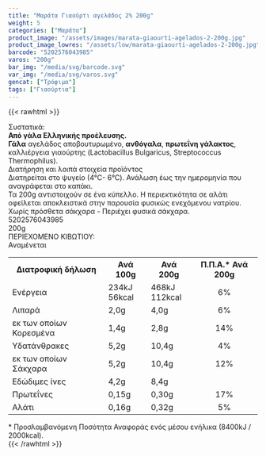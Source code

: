 ```yaml
---
title: "Μαράτα Γιαούρτι αγελάδος 2% 200g"
weight: 5
categories: ["Μαράτα"]
product_image: "/assets/images/marata-giaourti-agelados-2-200g.jpg"
product_image_lowres: "/assets/low/marata-giaourti-agelados-2-200g.jpg"
barcode: "5202576043985"
varos: "200g"
bar_img: "/media/svg/barcode.svg"
var_img: "/media/svg/varos.svg"
gencat: ["Τρόφιμα"]
tags: ["Γιαούρτια"]
---
```

{{< rawhtml >}}

<div class="sload277"><div class="product"><div id="sistatika">Συστατικά:</div><div class="alltext"><b>Από γάλα Ελληνικής προέλευσης.</b><br><b>Γάλα</b> αγελάδος αποβουτυρωμένο, <b>ανθόγαλα</b>, <b>πρωτεΐνη γάλακτος</b>, καλλιέργεια γιαούρτης (Lactobacillus Bulgaricus, Streptococcus Thermophilus).</div><div id="loipa">Διατήρηση και λοιπά στοιχεία προϊόντος</div><div class="alltext">Διατηρείται στο ψυγείο (4°C- 6°C). Ανάλωση έως την ημερομηνία που αναγράφεται στο καπάκι.<br>Τα 200g αντιστοιχούν σε ένα κύπελλο. Η περιεκτικότητα σε αλάτι οφείλεται αποκλειστικά στην παρουσία φυσικώς ενεχόμενου νατρίου. Χωρίς πρόσθετα σάκχαρα - Περιέχει φυσικά σάκχαρα.</div><div id="barcode"><div id="barimage1"></div><span id="bartext">5202576043985</span></div><div id="varos"><div id="varosimage1"></div><span id="varostext">200g</span></div><div id="kivotio">ΠΕΡΙΕΧΟΜΕΝΟ ΚΙΒΩΤΙΟΥ:<br>Αναμένεται</div><div class="tabout"><table id="diatable"><tbody><tr><th>Διατροφική δήλωση</th><th>Ανά 100g</th><th>Ανά 200g</th><th>Π.Π.Α.* Ανά 200g</th></tr><tr><td class="texr2">Ενέργεια</td><td class="texr">234kJ<br>56kcal</td><td class="texr">468kJ<br>112kcal</td><td class="texr" style="text-align:center">6%</td></tr><tr><td class="texr2">Λιπαρά</td><td class="texr">2,0g</td><td class="texr">4,0g</td><td class="texr" style="text-align:center">6%</td></tr><tr><td class="gray">εκ των οποίων Κορεσµένα</td><td class="gray2">1,4g</td><td class="gray2">2,8g</td><td class="gray2" style="text-align:center">14%</td></tr><tr><td class="texr2">Yδατάνθρακες</td><td class="texr">5,2g</td><td class="texr">10,4g</td><td class="texr" style="text-align:center">4%</td></tr><tr><td class="gray">εκ των οποίων Σάκχαρα</td><td class="gray2">5,2g</td><td class="gray2">10,4g</td><td class="gray2" style="text-align:center">12%</td></tr><tr><td class="texr2">Eδώδιμες ίνες</td><td class="texr">4,2g</td><td class="texr">8,4g</td><td class="texr" style="text-align:center"></td></tr><tr><td class="texr2">Πρωτεΐνες</td><td class="texr">0,15g</td><td class="texr">0,30g</td><td class="texr" style="text-align:center">17%</td></tr><tr><td class="texr2">Αλάτι</td><td class="texr">0,16g</td><td class="texr">0,32g</td><td class="texr" style="text-align:center">5%</td></tr></tbody></table></div><div class="alltext">* Προσλαμβανόμενη Ποσότητα Αναφοράς ενός μέσου ενήλικα (8400kJ / 2000kcal).</div><div class="pimg"></div></div></div>
{{< /rawhtml >}}


